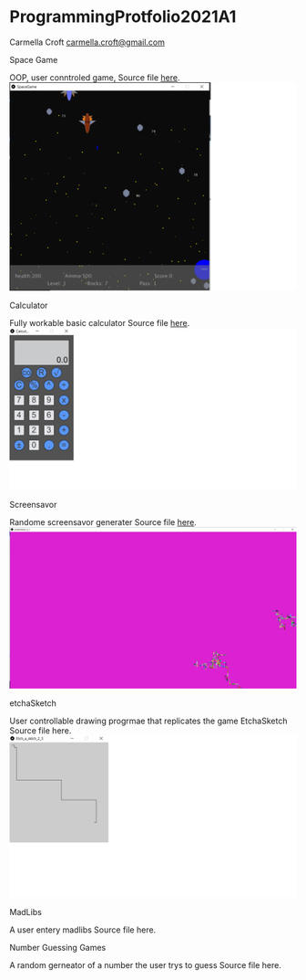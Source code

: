 # ProgrammingProtfolio2021A1
Carmella Croft
carmella.croft@gmail.com

Space Game

OOP, user conntroled game, Source file [here](https://github.com/CarmellaCroft/ProgrammingProtfolio2021A1/tree/gh-pages/src/SpaceGame).
![SpaceGame](https://github.com/CarmellaCroft/ProgrammingProtfolio2021A1/blob/gh-pages/Images/SpaceGameSS2.png?raw=true)

Calculator

Fully workable basic calculator  Source file [here](https://github.com/CarmellaCroft/ProgrammingProtfolio2021A1/blob/gh-pages/src/Calcutalor.pde).
![Calculator](https://github.com/CarmellaCroft/ProgrammingProtfolio2021A1/blob/gh-pages/Images/CaculatorSS1p.png?raw=true)

Screensavor

Randome screensavor generater Source file [here](https://github.com/CarmellaCroft/ProgrammingProtfolio2021A1/blob/gh-pages/src/screenSaver_5_1.pde).
![Screensavor](https://github.com/CarmellaCroft/ProgrammingProtfolio2021A1/blob/gh-pages/Images/ScreenSavorSS1p.png?raw=true)

etchaSketch

User controllable drawing progrmae that replicates the game EtchaSketch Source file here.
![Etchasketch](https://github.com/CarmellaCroft/ProgrammingProtfolio2021A1/blob/gh-pages/Images/EtchasktchSS1p.png?raw=true)

MadLibs

A user entery madlibs Source file here.

Number Guessing Games

A random gerneator of a number the user trys to guess   Source file here.


